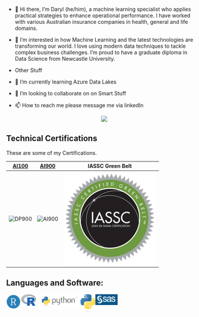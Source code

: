 - 👋 Hi there, I’m Daryl (he/him), a machine learning specialist who applies practical strategies to enhance operational performance. I have worked with various Australian insurance companies in health, general and life domains.
- 👀 I’m interested in how Machine Learning and the latest technologies are transforming our world. I love using modern data techniques to tackle complex business challenges. I’m proud to have a graduate diploma in Data Science from Newcastle University.
- Other Stuff
- 🌱 I’m currently learning Azure Data Lakes
- 💞️ I’m looking to collaborate on on Smart Stuff
- 📫 How to reach me please message me via linkedIn

  <!-- Social Links -->
  <p align="center"> 
  <a href="https://linkedin.com/in/darylbull"><img width="100px" src="https://img.shields.io/badge/-LinkedIn-0072b1?style=flat-square&logo=linkedin&logoColor=white"/></a>
  </p>

## Technical Certifications

These are some of my Certifications.  

|[**AI100**](https://www.youracclaim.com/earner/earned/badge/4bc029c0-4e81-4ce9-b835-a7607a887b15)|[**AI900**](https://www.youracclaim.com/earner/earned/badge/2de77be7-4abf-454c-bc84-07f257c28e6c)|**IASSC Green Belt**
|:---:|:---:|:---:|
|![DP900](https://github.com/msandfor/msandfor/blob/main/assets/azure-data-fundamentals-600x600.png)|![AI900](https://github.com/msandfor/msandfor/blob/main/assets/azure-ai-fundamentals-600x600.png)|![Green Belt](https://github.com/Clissold42/Clissold42/blob/main/IASSC-Certification-Badge-Green-Belt-250x250.png)|



## Languages and Software:


<img align="left" alt="RStudio" width="40px" src="https://github.com/Clissold42/Clissold42/blob/main/rstudio_104598.png" />
<img align="left" alt="RStudio" width="40px" src="https://github.com/Clissold42/Clissold42/blob/main/Rlogo.png" />
<img align="left" alt="Pthyontm" width="120px" src="https://github.com/Clissold42/Clissold42/blob/main/python-logo-master-v3-TM.png" />
<img align="left" alt="Pthyon2stm" width="40px" src="https://github.com/Clissold42/Clissold42/blob/main/python-logo-only-2snakes.png" />
<img align="left" alt="SAS" width="60px" src="https://github.com/Clissold42/Clissold42/blob/main/sas-logo-white-reversed-new.png" />

<!---
Clissold42/Clissold42 is a ✨ special ✨ repository because its `README.md` (this file) appears on your GitHub profile.
You can click the Preview link to take a look at your changes.
--->
